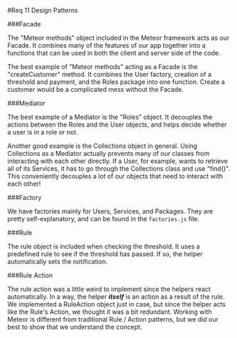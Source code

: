 #Req 11 Design Patterns

###Facade

The "Meteor methods" object included in the Meteor framework acts as our Facade. It combines many of the features of our app together into a functions that can be used in both the client and server side of the code.

The best example of "Meteor methods" acting as a Facade is the "createCustomer" method. It combines the User factory, creation of a threshold and payment, and the Roles package into one function. Create a customer would be a complicated mess without the Facade.

###Mediator

The best example of a Mediator is the "Roles" object. It decouples the actions between the Roles and the User objects, and helps decide whether a user is in a role or not.

Another good example is the Collections object in general. Using Collections as a Mediator actually prevents many of our classes from interacting with each other directly. If a User, for example, wants to retrieve all of its Services, it has to go through the Collections class and use "find()". This conveniently decouples a lot of our objects that need to interact with each other!

###Factory

We have factories mainly for Users, Services, and Packages. They are pretty self-explanatory, and can be found in the `factories.js` file.  

###Rule

The rule object is included when checking the threshold. It uses a predefined rule to see if the threshold has passed. If so, the helper automatically sets the notification.

###Rule Action

The rule action was a little weird to implement since the helpers react automatically. In a way, the helper ***itself*** is an action as a result of the rule. We implemented a RuleAction object just in case, but since the helper acts like the Rule's Action, we thought it was a bit redundant. Working with Meteor is different from traditional Rule / Action patterns, but we did our best to show that we understand the concept.  
